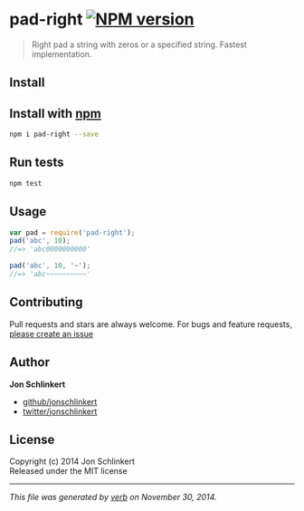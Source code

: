 # pad-right [![NPM version](https://badge.fury.io/js/pad-right.svg)](http://badge.fury.io/js/pad-right)

> Right pad a string with zeros or a specified string. Fastest implementation.

## Install
## Install with [npm](npmjs.org)

```bash
npm i pad-right --save
```

## Run tests

```bash
npm test
```

## Usage

```js
var pad = require('pad-right');
pad('abc', 10);
//=> 'abc0000000000'

pad('abc', 10, '~');
//=> 'abc~~~~~~~~~~'
```

## Contributing
Pull requests and stars are always welcome. For bugs and feature requests, [please create an issue](https://github.com/jonschlinkert/pad-right/issues)

## Author

**Jon Schlinkert**
 
+ [github/jonschlinkert](https://github.com/jonschlinkert)
+ [twitter/jonschlinkert](http://twitter.com/jonschlinkert) 

## License
Copyright (c) 2014 Jon Schlinkert  
Released under the MIT license

***

_This file was generated by [verb](https://github.com/assemble/verb) on November 30, 2014._